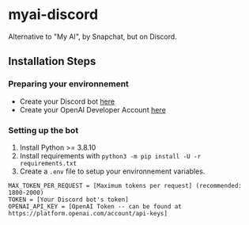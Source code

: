 # myai-discord
Alternative to "My AI", by Snapchat, but on Discord.
## Installation Steps
### Preparing your environnement
- Create your Discord bot [here](https://discord.com/developers/applications)
- Create your OpenAI Developer Account [here](https://platform.openai.com)
### Setting up the bot
1. Install Python >= 3.8.10
2. Install requirements with `python3 -m pip install -U -r requirements.txt`
3. Create a `.env` file to setup your environnement variables.
```
MAX_TOKEN_PER_REQUEST = [Maximum tokens per request] (recommended: 1800-2000)
TOKEN = [Your Discord bot's token]
OPENAI_API_KEY = [OpenAI Token -- can be found at https://platform.openai.com/account/api-keys]
```
